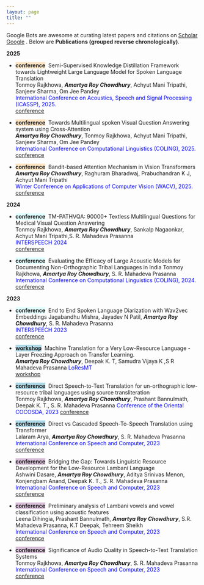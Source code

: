 ```yaml
---
layout: page
title: "" 
---
```

Google Bots are awesome at curating latest papers and citations on [Scholar Google](https://scholar.google.com/citations?hl=en&user=daIIpSUAAAAJ&view_op=list_works&sortby=pubdate) 
. Below are
**Publications (grouped reverse chronologically)**.

**2025**

- <span style="background-color:bisque">**conference**</span>&nbsp; Semi-Supervised Knowledge Distillation Framework towards Lightweight Large Language Model for Spoken Language Translation    
   Tonmoy Rajkhowa, ***Amartya Roy Chowdhury***, Achyut Mani Tripathi, Sanjeev Sharma, Om Jee Pandey   
   <span style="color:blue">International Conference on Acoustics, Speech and Signal Processing (ICASSP), 2025. </span>   
   [conference](https://ieeexplore.ieee.org/document/10888265/)
  
- <span style="background-color:bisque">**conference**</span>&nbsp; Towards Multilingual spoken Visual Question Answering system using Cross-Attention    
   ***Amartya Roy Chowdhury***, Tonmoy Rajkhowa, Achyut Mani Tripathi, Sanjeev Sharma, Om Jee Pandey   
   <span style="color:blue">International Conference on Computational Linguistics (COLING), 2025. </span>   
   [conference](https://aclanthology.org/2025.coling-main.615/)    

- <span style="background-color:bisque">**conference**</span>&nbsp; Bandit-based Attention Mechanism in Vision Transformers    
   ***Amartya Roy Chowdhury***, Raghuram Bharadwaj, Prabuchandran K J, Achyut Mani Tripathi   
   <span style="color:blue">Winter Conference on Applications of Computer Vision (WACV), 2025. </span>   
   [conference](https://openaccess.thecvf.com/content/WACV2025/papers/Chowdhury_Bandit_Based_Attention_Mechanism_in_Vision_Transformers_WACV_2025_paper.pdf)    

**2024**
- <span style="background-color: lightcyan">**conference**</span>&nbsp; TM-PATHVQA: 90000+ Textless Multilingual Questions for Medical Visual Question Answering   
   Tonmoy Rajkhowa, ***Amartya Roy Chowdhury***, Sankalp Nagaonkar, Achyut Mani Tripathi,S. R. Mahadeva Prasanna   
  <span style="color:blue">INTERSPEECH 2024 </span>   
   [conference](https://www.isca-archive.org/interspeech_2024/rajkhowa24_interspeech.html)
  
- <span style="background-color: lightcyan">**conference**</span>&nbsp;
   Evaluating the Efficacy of Large Acoustic Models for Documenting Non-Orthographic Tribal Languages in India
  Tonmoy Rajkhowa, ***Amartya Roy Chowdhury***, S. R. Mahadeva Prasanna   
   <span style="color:blue">International Conference on Computational Linguistics (COLING), 2024. </span>      
   [conference](https://aclanthology.org/2024.lrec-main.574/)

**2023**
- <span style="background-color: lightcyan">**conference**</span>&nbsp;
   End to End Spoken Language Diarization with Wav2vec Embeddings
  Jagabandhu Mishra, Jayadev N Patil, ***Amartya Roy Chowdhury***, S. R. Mahadeva Prasanna   
   <span style="color:blue">INTERSPEECH 2023 </span>      
   [conference](https://www.isca-archive.org/interspeech_2023/mishra23_interspeech.html)
  
- <span style="background-color: lightblue">**workshop**</span>&nbsp; 
   Machine Translation for a Very Low-Resource Language - Layer Freezing Approach on Transfer Learning.   
  ***Amartya Roy Chowdhury***, Deepak K. T, Samudra Vijaya K ,S R Mahadeva Prasanna 
  <span style="color:blue"> LoResMT </span>    
   [workshop](https://proceedings.mlr.press/v180/das22b/das22b.pdf)

- <span style="background-color: lightblue">**conference**</span>&nbsp; 
   Direct Speech-to-Text Translation for un-orthographic low-resource tribal languages using source transliteration    
  Tonmoy Rajkhowa, ***Amartya Roy Chowdhury***, Prashant Bannulmath, Deepak K. T., S. R. Mahadeva Prasanna 
  <span style="color:blue"> Conference of the Oriental COCOSDA, 2023 </span>
  [conference](https://ieeexplore.ieee.org/document/10482960)
  
- <span style="background-color: lightblue">**conference**</span>&nbsp; 
   Direct vs Cascaded Speech-To-Speech Translation using Transformer    
  Lalaram Arya, ***Amartya Roy Chowdhury***, S. R. Mahadeva Prasanna 
  <span style="color:blue"> International Conference on Speech and Computer, 2023  </span>      
   [conference](https://link.springer.com/chapter/10.1007/978-3-031-48312-7_21)
  
- <span style="background-color: thistle">**conference**</span>&nbsp; 
  Bridging the Gap: Towards Linguistic Resource Development for the Low-Resource Lambani Language      
   Ashwini Dasare, ***Amartya Roy Chowdhury***, Aditya Srinivas Menon, Konjengbam Anand, Deepak K. T., S. R. Mahadeva Prasanna      
   <span style="color:blue"> International Conference on Speech and Computer, 2023  </span>      
   [conference](https://link.springer.com/chapter/10.1007/978-3-031-48312-7_10) 


- <span style="background-color: thistle">**conference**</span>&nbsp; 
  Preliminary analysis of Lambani vowels and vowel classification using acoustic features     
   Leena Dihingia, Prashant Bannulmath, ***Amartya Roy Chowdhury***, S.R. Mahadeva Prasanna, K.T Deepak, Tehreem Sheikh      
   <span style="color:blue"> International Conference on Speech and Computer, 2023  </span>      
   [conference](https://link.springer.com/chapter/10.1007/978-3-031-48312-7_16)

  
- <span style="background-color: thistle">**conference**</span>&nbsp; 
  Significance of Audio Quality in Speech-to-Text Translation Systems     
   Tonmoy Rajkhowa, ***Amartya Roy Chowdhury***, S. R. Mahadeva Prasanna      
   <span style="color:blue"> International Conference on Speech and Computer, 2023  </span>      
   [conference](https://link.springer.com/chapter/10.1007/978-3-031-48309-7_3)

